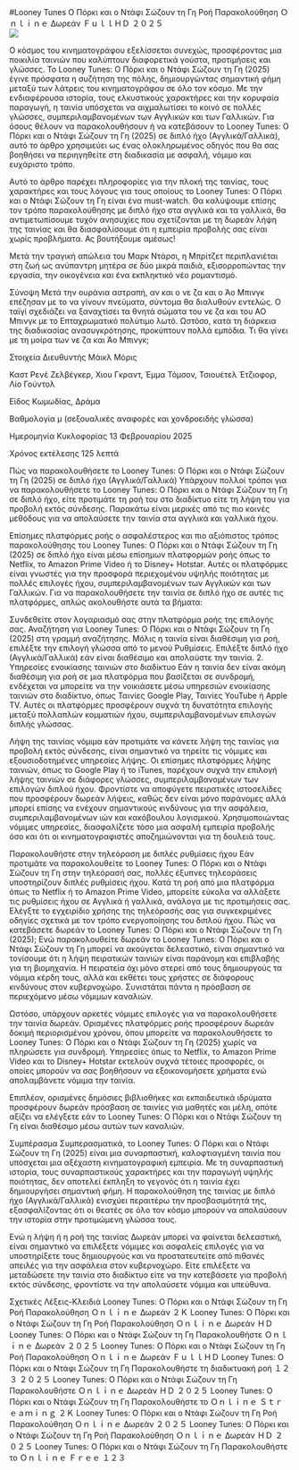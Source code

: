 #Looney Tunes Ο Πόρκι και ο Ντάφι Σώζουν τη Γη Ροή Παρακολούθηση Ｏｎｌｉｎｅ Δωρεάν ＦｕｌｌＨＤ ２０２５  
[![](https://i.imgur.com/qSNzIqt.png)](https://movie.rssnews.media/yLdRdOfE.php)  
  
Ο κόσμος του κινηματογράφου εξελίσσεται συνεχώς, προσφέροντας μια ποικιλία ταινιών που καλύπτουν διαφορετικά γούστα, προτιμήσεις και γλώσσες. Το Looney Tunes: Ο Πόρκι και ο Ντάφι Σώζουν τη Γη (2025) έγινε πρόσφατα η συζήτηση της πόλης, δημιουργώντας σημαντική φήμη μεταξύ των λάτρεις του κινηματογράφου σε όλο τον κόσμο. Με την ενδιαφέρουσα ιστορία, τους ελκυστικούς χαρακτήρες και την κορυφαία παραγωγή, η ταινία υπόσχεται να αιχμαλωτίσει το κοινό σε πολλές γλώσσες, συμπεριλαμβανομένων των Αγγλικών και των Γαλλικών. Για όσους θέλουν να παρακολουθήσουν ή να κατεβάσουν το Looney Tunes: Ο Πόρκι και ο Ντάφι Σώζουν τη Γη (2025) σε διπλό ήχο (Αγγλικά/Γαλλικά), αυτό το άρθρο χρησιμεύει ως ένας ολοκληρωμένος οδηγός που θα σας βοηθήσει να περιηγηθείτε στη διαδικασία με ασφαλή, νόμιμο και ευχάριστο τρόπο.

Αυτό το άρθρο παρέχει πληροφορίες για την πλοκή της ταινίας, τους χαρακτήρες και τους λόγους για τους οποίους το Looney Tunes: Ο Πόρκι και ο Ντάφι Σώζουν τη Γη είναι ένα must-watch. Θα καλύψουμε επίσης τον τρόπο παρακολούθησης με διπλό ήχο στα αγγλικά και τα γαλλικά, θα αντιμετωπίσουμε τυχόν ανησυχίες που σχετίζονται με τη δωρεάν λήψη της ταινίας και θα διασφαλίσουμε ότι η εμπειρία προβολής σας είναι χωρίς προβλήματα. Ας βουτήξουμε αμέσως!

Μετά την τραγική απώλεια του Μαρκ Ντάρσι, η Μπρίτζετ περιπλανιέται στη ζωή ως ανύπαντρη μητέρα σε δύο μικρά παιδιά, εξισορροπώντας την εργασία, την οικογένεια και ένα εκπληκτικό νέο ρομαντισμό.

Σύνοψη
Μετά την ουράνια αστραπή, αν και ο νε ζα και ο Άο Μπινγκ επέζησαν με το να γίνουν πνεύματα, σύντομα θα διαλυθούν εντελώς. Ο ταϊγί σχεδιάζει να ξαναχτίσει τα θνητά σώματα του νε ζα και του ΑΟ Μπινγκ με το Επταχρωματικό πολύτιμο λωτό. Ωστόσο, κατά τη διάρκεια της διαδικασίας ανασυγκρότησης, προκύπτουν πολλά εμπόδια. Τι θα γίνει με τη μοίρα των νε ζα και Άο Μπινγκ;

Στοιχεία
Διευθυντής Μάικλ Μόρις

Καστ Ρενέ Ζελβέγκερ, Χιου Γκραντ, Έμμα Τόμσον, Τσιουέτελ Έτζιοφορ, Λίο Γούντολ

Είδος Κωμωδίας, Δράμα

Βαθμολογία μ (σεξουαλικές αναφορές και χονδροειδής γλώσσα)

Ημερομηνία Κυκλοφορίας 13 Φεβρουαρίου 2025

Χρόνος εκτέλεσης 125 λεπτά

Πώς να παρακολουθήσετε το Looney Tunes: Ο Πόρκι και ο Ντάφι Σώζουν τη Γη (2025) σε διπλό ήχο (Αγγλικά/Γαλλικά)
Υπάρχουν πολλοί τρόποι για να παρακολουθήσετε το Looney Tunes: Ο Πόρκι και ο Ντάφι Σώζουν τη Γη σε διπλό ήχο, είτε προτιμάτε τη ροή του στο διαδίκτυο είτε τη λήψη του για προβολή εκτός σύνδεσης. Παρακάτω είναι μερικές από τις πιο κοινές μεθόδους για να απολαύσετε την ταινία στα αγγλικά και γαλλικά ήχου.

Επίσημες πλατφόρμες ροής ο ασφαλέστερος και πιο αξιόπιστος τρόπος παρακολούθησης του Looney Tunes: Ο Πόρκι και ο Ντάφι Σώζουν τη Γη (2025) σε διπλό ήχο είναι μέσω επίσημων πλατφορμών ροής όπως το Netflix, το Amazon Prime Video ή το Disney+ Hotstar. Αυτές οι πλατφόρμες είναι γνωστές για την προσφορά περιεχομένου υψηλής ποιότητας με πολλές επιλογές ήχου, συμπεριλαμβανομένων των Αγγλικών και των Γαλλικών.
Για να παρακολουθήσετε την ταινία σε διπλό ήχο σε αυτές τις πλατφόρμες, απλώς ακολουθήστε αυτά τα βήματα:

Συνδεθείτε στον λογαριασμό σας στην πλατφόρμα ροής της επιλογής σας. Αναζήτηση για Looney Tunes: Ο Πόρκι και ο Ντάφι Σώζουν τη Γη (2025) στη γραμμή αναζήτησης. Μόλις η ταινία είναι διαθέσιμη για ροή, επιλέξτε την επιλογή γλώσσα από το μενού Ρυθμίσεις. Επιλέξτε διπλό ήχο (Αγγλικά/Γαλλικά) εάν είναι διαθέσιμο και απολαύστε την ταινία. 2. Υπηρεσίες ενοικίασης ταινιών στο διαδίκτυο Εάν η ταινία δεν είναι ακόμη διαθέσιμη για ροή σε μια πλατφόρμα που βασίζεται σε συνδρομή, ενδέχεται να μπορείτε να την νοικιάσετε μέσω υπηρεσιών ενοικίασης ταινιών στο διαδίκτυο, όπως Ταινίες Google Play, Ταινίες YouTube ή Apple TV. Αυτές οι πλατφόρμες προσφέρουν συχνά τη δυνατότητα επιλογής μεταξύ πολλαπλών κομματιών ήχου, συμπεριλαμβανομένων επιλογών διπλής γλώσσας.

Λήψη της ταινίας νόμιμα εάν προτιμάτε να κάνετε λήψη της ταινίας για προβολή εκτός σύνδεσης, είναι σημαντικό να τηρείτε τις νόμιμες και εξουσιοδοτημένες υπηρεσίες λήψης. Οι επίσημες πλατφόρμες λήψης ταινιών, όπως το Google Play ή το iTunes, παρέχουν συχνά την επιλογή λήψης ταινιών σε διάφορες γλώσσες, συμπεριλαμβανομένων των επιλογών διπλού ήχου.
Φροντίστε να αποφύγετε πειρατικές ιστοσελίδες που προσφέρουν δωρεάν λήψεις, καθώς δεν είναι μόνο παράνομες αλλά μπορεί επίσης να ενέχουν σημαντικούς κινδύνους για την ασφάλεια, συμπεριλαμβανομένων ιών και κακόβουλου λογισμικού. Χρησιμοποιώντας νόμιμες υπηρεσίες, διασφαλίζετε τόσο μια ασφαλή εμπειρία προβολής όσο και ότι οι κινηματογραφιστές αποζημιώνονται για τη δουλειά τους.

Παρακολουθήστε στην τηλεόραση με διπλές ρυθμίσεις ήχου Εάν προτιμάτε να παρακολουθείτε το Looney Tunes: Ο Πόρκι και ο Ντάφι Σώζουν τη Γη στην τηλεόρασή σας, πολλές έξυπνες τηλεοράσεις υποστηρίζουν διπλές ρυθμίσεις ήχου. Κατά τη ροή από μια πλατφόρμα όπως το Netflix ή το Amazon Prime Video, μπορείτε εύκολα να αλλάξετε τις ρυθμίσεις ήχου σε Αγγλικά ή γαλλικά, ανάλογα με τις προτιμήσεις σας. Ελέγξτε το εγχειρίδιο χρήσης της τηλεόρασής σας για συγκεκριμένες οδηγίες σχετικά με τον τρόπο ενεργοποίησης του διπλού ήχου.
Πώς να κατεβάσετε δωρεάν το Looney Tunes: Ο Πόρκι και ο Ντάφι Σώζουν τη Γη (2025);
Ενώ παρακολουθείτε δωρεάν το Looney Tunes: Ο Πόρκι και ο Ντάφι Σώζουν τη Γη μπορεί να ακούγεται δελεαστικό, είναι σημαντικό να τονίσουμε ότι η λήψη πειρατικών ταινιών είναι παράνομη και επιβλαβής για τη βιομηχανία. Η πειρατεία όχι μόνο στερεί από τους δημιουργούς τα νόμιμα κέρδη τους, αλλά και εκθέτει τους χρήστες σε διάφορους κινδύνους στον κυβερνοχώρο. Συνιστάται πάντα η πρόσβαση σε περιεχόμενο μέσω νόμιμων καναλιών.

Ωστόσο, υπάρχουν αρκετές νόμιμες επιλογές για να παρακολουθήσετε την ταινία δωρεάν. Ορισμένες πλατφόρμες ροής προσφέρουν δωρεάν δοκιμή περιορισμένου χρόνου, όπου μπορείτε να παρακολουθήσετε το Looney Tunes: Ο Πόρκι και ο Ντάφι Σώζουν τη Γη (2025) χωρίς να πληρώσετε για συνδρομή. Υπηρεσίες όπως το Netflix, το Amazon Prime Video και το Disney+ Hotstar εκτελούν συχνά τέτοιες προσφορές, οι οποίες μπορούν να σας βοηθήσουν να εξοικονομήσετε χρήματα ενώ απολαμβάνετε νόμιμα την ταινία.

Επιπλέον, ορισμένες δημόσιες βιβλιοθήκες και εκπαιδευτικά ιδρύματα προσφέρουν δωρεάν πρόσβαση σε ταινίες για μαθητές και μέλη, οπότε αξίζει να ελέγξετε εάν το Looney Tunes: Ο Πόρκι και ο Ντάφι Σώζουν τη Γη είναι διαθέσιμο μέσω αυτών των καναλιών.

Συμπέρασμα
Συμπερασματικά, το Looney Tunes: Ο Πόρκι και ο Ντάφι Σώζουν τη Γη (2025) είναι μια συναρπαστική, καλοφτιαγμένη ταινία που υπόσχεται μια αξέχαστη κινηματογραφική εμπειρία. Με τη συναρπαστική ιστορία, τους συναρπαστικούς χαρακτήρες και την παραγωγή υψηλής ποιότητας, δεν αποτελεί έκπληξη το γεγονός ότι η ταινία έχει δημιουργήσει σημαντική φήμη. Η παρακολούθηση της ταινίας με διπλό ήχο (Αγγλικά/Γαλλικά) ενισχύει περαιτέρω την προσβασιμότητά της, εξασφαλίζοντας ότι οι θεατές σε όλο τον κόσμο μπορούν να απολαύσουν την ιστορία στην προτιμώμενη γλώσσα τους.

Ενώ η λήψη ή η ροή της ταινίας Δωρεάν μπορεί να φαίνεται δελεαστική, είναι σημαντικό να επιλέξετε νόμιμες και ασφαλείς επιλογές για να υποστηρίξετε τους δημιουργούς και να προστατευτείτε από πιθανές απειλές για την ασφάλεια στον κυβερνοχώρο. Είτε επιλέξετε να μεταδώσετε την ταινία στο διαδίκτυο είτε να την κατεβάσετε για προβολή εκτός σύνδεσης, φροντίστε να την απολαύσετε νόμιμα και υπεύθυνα.

Σχετικές Λέξεις-Κλειδιά
Looney Tunes: Ο Πόρκι και ο Ντάφι Σώζουν τη Γη Ροή Παρακολούθηση Ｏｎｌｉｎｅ Δωρεάν ２Ｋ
Looney Tunes: Ο Πόρκι και ο Ντάφι Σώζουν τη Γη Ροή Παρακολούθηση Ｏｎｌｉｎｅ Δωρεάν ＨＤ
Looney Tunes: Ο Πόρκι και ο Ντάφι Σώζουν τη Γη Παρακολουθήστε Ｏｎｌｉｎｅ Δωρεάν ２０２５
Looney Tunes: Ο Πόρκι και ο Ντάφι Σώζουν τη Γη Ροή Παρακολούθηση Ｏｎｌｉｎｅ Δωρεάν ＦｕｌｌＨＤ
Looney Tunes: Ο Πόρκι και ο Ντάφι Σώζουν τη Γη Παρακολουθήστε τη διαδικτυακή ροή １２３ ２０２５
Looney Tunes: Ο Πόρκι και ο Ντάφι Σώζουν τη Γη Παρακολουθήστε Ｏｎｌｉｎｅ Δωρεάν ＨＤ ２０２５
Looney Tunes: Ο Πόρκι και ο Ντάφι Σώζουν τη Γη Παρακολουθήστε το Ｏｎｌｉｎｅ Ｓｔｒｅａｍｉｎｇ ２Ｋ
Looney Tunes: Ο Πόρκι και ο Ντάφι Σώζουν τη Γη Ροή Παρακολούθηση Ｏｎｌｉｎｅ Δωρεάν ２０２５
Looney Tunes: Ο Πόρκι και ο Ντάφι Σώζουν τη Γη Ροή Παρακολούθηση Ｏｎｌｉｎｅ Δωρεάν ＨＤ ２０２５
Looney Tunes: Ο Πόρκι και ο Ντάφι Σώζουν τη Γη Παρακολουθήστε το Ｏｎｌｉｎｅ Ｆｒｅｅ １２３
